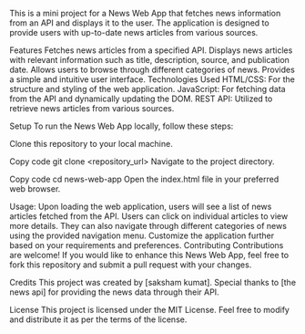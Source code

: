 This is a mini project for a News Web App that fetches news information from an API and displays it to the user. The application is designed to provide users with up-to-date news articles from various sources.

Features
Fetches news articles from a specified API.
Displays news articles with relevant information such as title, description, source, and publication date.
Allows users to browse through different categories of news.
Provides a simple and intuitive user interface.
Technologies Used
HTML/CSS: For the structure and styling of the web application.
JavaScript: For fetching data from the API and dynamically updating the DOM.
REST API: Utilized to retrieve news articles from various sources.

Setup
To run the News Web App locally, follow these steps:

Clone this repository to your local machine.

Copy code
git clone <repository_url>
Navigate to the project directory.

Copy code
cd news-web-app
Open the index.html file in your preferred web browser.

Usage:
Upon loading the web application, users will see a list of news articles fetched from the API.
Users can click on individual articles to view more details.
They can also navigate through different categories of news using the provided navigation menu.
Customize the application further based on your requirements and preferences.
Contributing
Contributions are welcome! If you would like to enhance this News Web App, feel free to fork this repository and submit a pull request with your changes.

Credits
This project was created by [saksham kumat]. Special thanks to [the news api] for providing the news data through their API.

License
This project is licensed under the MIT License. Feel free to modify and distribute it as per the terms of the license.





